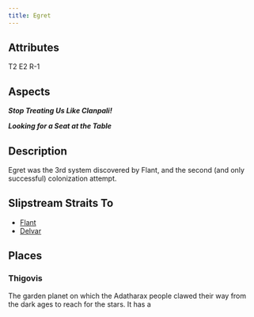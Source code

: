 ```yaml
---
title: Egret
---
```


## Attributes

T2 E2 R-1

## Aspects

***Stop Treating Us Like Clanpali!***

***Looking for a Seat at the Table***

## Description

Egret was the 3rd system discovered by Flant, and the second (and only successful) colonization attempt.

## Slipstream Straits To

* [Flant](flant)
* [Delvar](delvar)

## Places

### Thigovis

The garden planet on which the Adatharax people clawed their way from the dark ages to reach for the stars. It has a 
